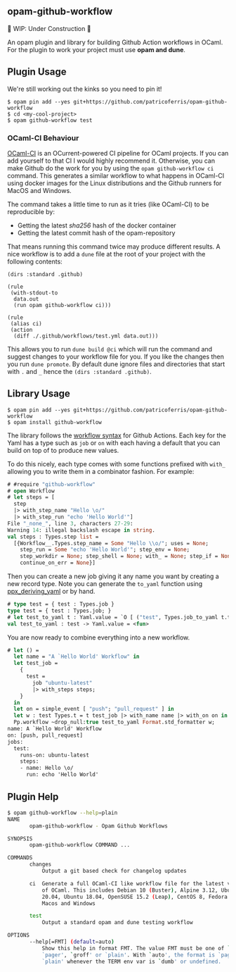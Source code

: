 opam-github-workflow
--------------------

🚧 WIP: Under Construction 🚧

An opam plugin and library for building Github Action workflows in OCaml. For the plugin to work your project must use **opam and dune**.

## Plugin Usage 

We're still working out the kinks so you need to pin it!

```
$ opam pin add --yes git+https://github.com/patricoferris/opam-github-workflow
$ cd <my-cool-project>
$ opam github-workflow test
```

### OCaml-CI Behaviour 

[OCaml-CI](https://github.com/ocurrent/ocaml-ci) is an OCurrent-powered CI pipeline for OCaml projects. If you can add yourself to that CI I would highly recommend it. Otherwise, you can make Github do the work for you by using the `opam github-workflow ci` command. This generates a similar workflow to what happens in OCaml-CI using docker images for the Linux distributions and the Github runners for MacOS and Windows. 

The command takes a little time to run as it tries (like OCaml-CI) to be reproducible by: 

  - Getting the latest *sha256* hash of the docker container 
  - Getting the latest commit hash of the opam-repository 

That means running this command twice may produce different results. A nice workflow is to add a `dune` file at the root of your project with the following contents: 

```
(dirs :standard .github)

(rule
 (with-stdout-to
  data.out
  (run opam github-workflow ci)))

(rule
 (alias ci)
 (action
  (diff ./.github/workflows/test.yml data.out)))
```

This allows you to run `dune build @ci` which will run the command and suggest changes to your workflow file for you. If you like the changes then you run `dune promote`. By default dune ignore files and directories that start with `.` and `_` hence the `(dirs :standard .github)`.

## Library Usage 

```
$ opam pin add --yes git+https://github.com/patricoferris/opam-github-workflow
$ opam install github-workflow
```

The library follows the [workflow syntax](https://docs.github.com/en/free-pro-team@latest/actions/reference/workflow-syntax-for-github-actions) for Github Actions. Each key for the Yaml has a type such as `job` or `on` with each having a default that you can build on top of to produce new values. 

To do this nicely, each type comes with some functions prefixed with `with_` allowing you to write them in a combinator fashion. For example: 

```ocaml env=example
# #require "github-workflow"
# open Workflow
# let steps = [ 
  step
  |> with_step_name "Hello \o/"
  |> with_step_run "echo 'Hello World'"]
File "_none_", line 3, characters 27-29:
Warning 14: illegal backslash escape in string.
val steps : Types.step list =
  [{Workflow__.Types.step_name = Some "Hello \\o/"; uses = None;
    step_run = Some "echo 'Hello World'"; step_env = None;
    step_workdir = None; step_shell = None; with_ = None; step_if = None;
    continue_on_err = None}]
```

Then you can create a new job giving it any name you want by creating a new record type. Note you can generate the `to_yaml` function using [ppx_deriving_yaml](https://github.com/patricoferris/ppx_deriving_yaml) or by hand.

```ocaml env=example
# type test = { test : Types.job }
type test = { test : Types.job; }
# let test_to_yaml t : Yaml.value = `O [ ("test", Types.job_to_yaml t.test) ]
val test_to_yaml : test -> Yaml.value = <fun>
```

You are now ready to combine everything into a new workflow.

```ocaml env=example
# let () = 
  let name = "A `Hello World' Workflow" in 
  let test_job =
    {
      test =
        job "ubuntu-latest"
        |> with_steps steps;
    }
  in
  let on = simple_event [ "push"; "pull_request" ] in
  let w : test Types.t = t test_job |> with_name name |> with_on on in
  Pp.workflow ~drop_null:true test_to_yaml Format.std_formatter w;
name: A `Hello World' Workflow
on: [push, pull_request]
jobs:
  test:
    runs-on: ubuntu-latest
    steps:
    - name: Hello \o/
      run: echo 'Hello World'
```

## Plugin Help 

```sh
$ opam github-workflow --help=plain
NAME
       opam-github-workflow - Opam Github Workflows

SYNOPSIS
       opam-github-workflow COMMAND ...

COMMANDS
       changes
           Output a git based check for changelog updates

       ci  Generate a full OCaml-CI like workflow file for the latest version
           of OCaml. This includes Debian 10 (Buster), Alpine 3.12, Ubuntu
           20.04, Ubuntu 18.04, OpenSUSE 15.2 (Leap), CentOS 8, Fedora 32,
           Macos and Windows

       test
           Output a standard opam and dune testing workflow

OPTIONS
       --help[=FMT] (default=auto)
           Show this help in format FMT. The value FMT must be one of `auto',
           `pager', `groff' or `plain'. With `auto', the format is `pager` or
           `plain' whenever the TERM env var is `dumb' or undefined.

```
